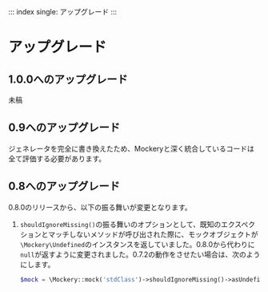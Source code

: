 ::: index
single: アップグレード
:::

# アップグレード

## 1.0.0へのアップグレード

未稿

## 0.9へのアップグレード

ジェネレータを完全に書き換えたため、Mockeryと深く統合しているコードは全て評価する必要があります。

## 0.8へのアップグレード

0.8.0のリリースから、以下の振る舞いが変更となります。

1.  `shouldIgnoreMissing()`の振る舞いのオプションとして、既知のエクスペクションとマッチしないメソッドが呼び出された際に、モックオブジェクトが`\Mockery\Undefined`のインスタンスを返していました。0.8.0から代わりに`null`が返すように変更されました。0.7.2の動作をさせたい場合は、次のようにします。

    ``` php
    $mock = \Mockery::mock('stdClass')->shouldIgnoreMissing()->asUndefined();
    ```
